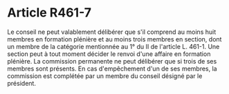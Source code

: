 # Article R461-7

Le conseil ne peut valablement délibérer que s'il comprend au moins huit membres en formation plénière et au moins trois membres en section, dont un membre de la catégorie mentionnée au 1° du II de l'article L. 461-1. Une section peut à tout moment décider le renvoi d'une affaire en formation plénière.   La commission permanente ne peut délibérer que si trois de ses membres sont présents. En cas d'empêchement d'un de ses membres, la commission est complétée par un membre du conseil désigné par le président.